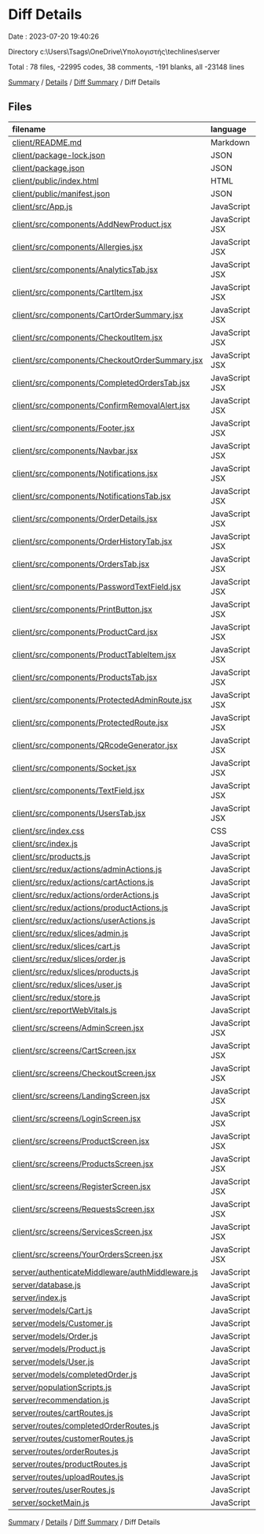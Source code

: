 # Diff Details

Date : 2023-07-20 19:40:26

Directory c:\\Users\\Tsags\\OneDrive\\Υπολογιστής\\techlines\\server

Total : 78 files,  -22995 codes, 38 comments, -191 blanks, all -23148 lines

[Summary](results.md) / [Details](details.md) / [Diff Summary](diff.md) / Diff Details

## Files
| filename | language | code | comment | blank | total |
| :--- | :--- | ---: | ---: | ---: | ---: |
| [client/README.md](/client/README.md) | Markdown | -38 | 0 | -33 | -71 |
| [client/package-lock.json](/client/package-lock.json) | JSON | -19,676 | 0 | -1 | -19,677 |
| [client/package.json](/client/package.json) | JSON | -61 | 0 | -1 | -62 |
| [client/public/index.html](/client/public/index.html) | HTML | -16 | 0 | -3 | -19 |
| [client/public/manifest.json](/client/public/manifest.json) | JSON | -15 | 0 | -1 | -16 |
| [client/src/App.js](/client/src/App.js) | JavaScript | -92 | 0 | -3 | -95 |
| [client/src/components/AddNewProduct.jsx](/client/src/components/AddNewProduct.jsx) | JavaScript JSX | -231 | -1 | -12 | -244 |
| [client/src/components/Allergies.jsx](/client/src/components/Allergies.jsx) | JavaScript JSX | -71 | 0 | -7 | -78 |
| [client/src/components/AnalyticsTab.jsx](/client/src/components/AnalyticsTab.jsx) | JavaScript JSX | -171 | -22 | -28 | -221 |
| [client/src/components/CartItem.jsx](/client/src/components/CartItem.jsx) | JavaScript JSX | -55 | 0 | -3 | -58 |
| [client/src/components/CartOrderSummary.jsx](/client/src/components/CartOrderSummary.jsx) | JavaScript JSX | -43 | 0 | -4 | -47 |
| [client/src/components/CheckoutItem.jsx](/client/src/components/CheckoutItem.jsx) | JavaScript JSX | -34 | -14 | -3 | -51 |
| [client/src/components/CheckoutOrderSummary.jsx](/client/src/components/CheckoutOrderSummary.jsx) | JavaScript JSX | -112 | 0 | -7 | -119 |
| [client/src/components/CompletedOrdersTab.jsx](/client/src/components/CompletedOrdersTab.jsx) | JavaScript JSX | -46 | 0 | -3 | -49 |
| [client/src/components/ConfirmRemovalAlert.jsx](/client/src/components/ConfirmRemovalAlert.jsx) | JavaScript JSX | -38 | 0 | -5 | -43 |
| [client/src/components/Footer.jsx](/client/src/components/Footer.jsx) | JavaScript JSX | -48 | 0 | -2 | -50 |
| [client/src/components/Navbar.jsx](/client/src/components/Navbar.jsx) | JavaScript JSX | -224 | 0 | -15 | -239 |
| [client/src/components/Notifications.jsx](/client/src/components/Notifications.jsx) | JavaScript JSX | -121 | 0 | -11 | -132 |
| [client/src/components/NotificationsTab.jsx](/client/src/components/NotificationsTab.jsx) | JavaScript JSX | -4 | 0 | -2 | -6 |
| [client/src/components/OrderDetails.jsx](/client/src/components/OrderDetails.jsx) | JavaScript JSX | -196 | -5 | -13 | -214 |
| [client/src/components/OrderHistoryTab.jsx](/client/src/components/OrderHistoryTab.jsx) | JavaScript JSX | -62 | 0 | -5 | -67 |
| [client/src/components/OrdersTab.jsx](/client/src/components/OrdersTab.jsx) | JavaScript JSX | -95 | 0 | -7 | -102 |
| [client/src/components/PasswordTextField.jsx](/client/src/components/PasswordTextField.jsx) | JavaScript JSX | -25 | 0 | -2 | -27 |
| [client/src/components/PrintButton.jsx](/client/src/components/PrintButton.jsx) | JavaScript JSX | -7 | 0 | -3 | -10 |
| [client/src/components/ProductCard.jsx](/client/src/components/ProductCard.jsx) | JavaScript JSX | -110 | -5 | -6 | -121 |
| [client/src/components/ProductTableItem.jsx](/client/src/components/ProductTableItem.jsx) | JavaScript JSX | -222 | 0 | -8 | -230 |
| [client/src/components/ProductsTab.jsx](/client/src/components/ProductsTab.jsx) | JavaScript JSX | -115 | 0 | -6 | -121 |
| [client/src/components/ProtectedAdminRoute.jsx](/client/src/components/ProtectedAdminRoute.jsx) | JavaScript JSX | -7 | 0 | -3 | -10 |
| [client/src/components/ProtectedRoute.jsx](/client/src/components/ProtectedRoute.jsx) | JavaScript JSX | -7 | 0 | -3 | -10 |
| [client/src/components/QRcodeGenerator.jsx](/client/src/components/QRcodeGenerator.jsx) | JavaScript JSX | -27 | 0 | -5 | -32 |
| [client/src/components/Socket.jsx](/client/src/components/Socket.jsx) | JavaScript JSX | -49 | -1 | -13 | -63 |
| [client/src/components/TextField.jsx](/client/src/components/TextField.jsx) | JavaScript JSX | -14 | 0 | -2 | -16 |
| [client/src/components/UsersTab.jsx](/client/src/components/UsersTab.jsx) | JavaScript JSX | -156 | -1 | -6 | -163 |
| [client/src/index.css](/client/src/index.css) | CSS | -12 | 0 | -2 | -14 |
| [client/src/index.js](/client/src/index.js) | JavaScript | -14 | 0 | -3 | -17 |
| [client/src/products.js](/client/src/products.js) | JavaScript | -137 | 0 | -5 | -142 |
| [client/src/redux/actions/adminActions.js](/client/src/redux/actions/adminActions.js) | JavaScript | -292 | 0 | -35 | -327 |
| [client/src/redux/actions/cartActions.js](/client/src/redux/actions/cartActions.js) | JavaScript | -164 | 0 | -14 | -178 |
| [client/src/redux/actions/orderActions.js](/client/src/redux/actions/orderActions.js) | JavaScript | -41 | 0 | -7 | -48 |
| [client/src/redux/actions/productActions.js](/client/src/redux/actions/productActions.js) | JavaScript | -39 | 0 | -4 | -43 |
| [client/src/redux/actions/userActions.js](/client/src/redux/actions/userActions.js) | JavaScript | -99 | 0 | -15 | -114 |
| [client/src/redux/slices/admin.js](/client/src/redux/slices/admin.js) | JavaScript | -141 | 0 | -8 | -149 |
| [client/src/redux/slices/cart.js](/client/src/redux/slices/cart.js) | JavaScript | -82 | -14 | -12 | -108 |
| [client/src/redux/slices/order.js](/client/src/redux/slices/order.js) | JavaScript | -44 | 0 | -6 | -50 |
| [client/src/redux/slices/products.js](/client/src/redux/slices/products.js) | JavaScript | -43 | 0 | -4 | -47 |
| [client/src/redux/slices/user.js](/client/src/redux/slices/user.js) | JavaScript | -39 | 0 | -4 | -43 |
| [client/src/redux/store.js](/client/src/redux/store.js) | JavaScript | -16 | 0 | -3 | -19 |
| [client/src/reportWebVitals.js](/client/src/reportWebVitals.js) | JavaScript | -12 | 0 | -2 | -14 |
| [client/src/screens/AdminScreen.jsx](/client/src/screens/AdminScreen.jsx) | JavaScript JSX | -53 | -1 | -8 | -62 |
| [client/src/screens/CartScreen.jsx](/client/src/screens/CartScreen.jsx) | JavaScript JSX | -86 | 0 | -7 | -93 |
| [client/src/screens/CheckoutScreen.jsx](/client/src/screens/CheckoutScreen.jsx) | JavaScript JSX | -32 | -1 | -4 | -37 |
| [client/src/screens/LandingScreen.jsx](/client/src/screens/LandingScreen.jsx) | JavaScript JSX | -78 | 0 | -4 | -82 |
| [client/src/screens/LoginScreen.jsx](/client/src/screens/LoginScreen.jsx) | JavaScript JSX | -102 | -2 | -9 | -113 |
| [client/src/screens/ProductScreen.jsx](/client/src/screens/ProductScreen.jsx) | JavaScript JSX | -113 | -3 | -7 | -123 |
| [client/src/screens/ProductsScreen.jsx](/client/src/screens/ProductsScreen.jsx) | JavaScript JSX | -89 | 0 | -7 | -96 |
| [client/src/screens/RegisterScreen.jsx](/client/src/screens/RegisterScreen.jsx) | JavaScript JSX | -94 | -1 | -7 | -102 |
| [client/src/screens/RequestsScreen.jsx](/client/src/screens/RequestsScreen.jsx) | JavaScript JSX | -48 | -1 | -4 | -53 |
| [client/src/screens/ServicesScreen.jsx](/client/src/screens/ServicesScreen.jsx) | JavaScript JSX | -62 | 0 | -5 | -67 |
| [client/src/screens/YourOrdersScreen.jsx](/client/src/screens/YourOrdersScreen.jsx) | JavaScript JSX | -98 | 0 | -5 | -103 |
| [server/authenticateMiddleware/authMiddleware.js](/server/authenticateMiddleware/authMiddleware.js) | JavaScript | 31 | 0 | 8 | 39 |
| [server/database.js](/server/database.js) | JavaScript | 15 | 1 | 5 | 21 |
| [server/index.js](/server/index.js) | JavaScript | 103 | 1 | 14 | 118 |
| [server/models/Cart.js](/server/models/Cart.js) | JavaScript | 44 | 1 | 6 | 51 |
| [server/models/Customer.js](/server/models/Customer.js) | JavaScript | 51 | 0 | 4 | 55 |
| [server/models/Order.js](/server/models/Order.js) | JavaScript | 37 | 0 | 3 | 40 |
| [server/models/Product.js](/server/models/Product.js) | JavaScript | 45 | 0 | 4 | 49 |
| [server/models/User.js](/server/models/User.js) | JavaScript | 36 | 0 | 5 | 41 |
| [server/models/completedOrder.js](/server/models/completedOrder.js) | JavaScript | 37 | 0 | 3 | 40 |
| [server/populationScripts.js](/server/populationScripts.js) | JavaScript | 18 | 50 | 11 | 79 |
| [server/recommendation.js](/server/recommendation.js) | JavaScript | 320 | 40 | 62 | 422 |
| [server/routes/cartRoutes.js](/server/routes/cartRoutes.js) | JavaScript | 95 | 6 | 26 | 127 |
| [server/routes/completedOrderRoutes.js](/server/routes/completedOrderRoutes.js) | JavaScript | 72 | 3 | 15 | 90 |
| [server/routes/customerRoutes.js](/server/routes/customerRoutes.js) | JavaScript | 14 | 0 | 5 | 19 |
| [server/routes/orderRoutes.js](/server/routes/orderRoutes.js) | JavaScript | 56 | 2 | 11 | 69 |
| [server/routes/productRoutes.js](/server/routes/productRoutes.js) | JavaScript | 75 | 0 | 9 | 84 |
| [server/routes/uploadRoutes.js](/server/routes/uploadRoutes.js) | JavaScript | 25 | 0 | 9 | 34 |
| [server/routes/userRoutes.js](/server/routes/userRoutes.js) | JavaScript | 149 | 6 | 25 | 180 |
| [server/socketMain.js](/server/socketMain.js) | JavaScript | 0 | 0 | 1 | 1 |

[Summary](results.md) / [Details](details.md) / [Diff Summary](diff.md) / Diff Details
